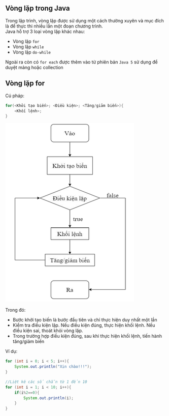## Vòng lặp trong Java
Trong lập trình, vòng lặp được sử dụng một cách thường xuyên và mục đích là để thực thi nhiều lần một đoạn chương trình.  
Java hỗ trợ 3 loại vòng lặp khác nhau:  
- Vòng lặp `for`
- Vòng lặp `while`
- Vòng lặp `do-while`  

Ngoài ra còn có `for each` được thêm vào từ phiên bản `Java 5` sử dụng để duyệt mảng hoặc collection  

## Vòng lặp for  
Cú pháp:  
```java
for(<Khởi tạo biến>; <Điều kiện>; <Tăng/giảm biến>){
    <Khối lệnh>;
}
```


![image](../image/for-loop.png)  

Trong đó:
- Bước khởi tạo biến là bước đầu tiên và chỉ thực hiện duy nhất một lần    
- Kiểm tra điều kiện lặp. Nếu điều kiện đúng, thực hiện khối lệnh. Nếu điều kiện sai, thoát khỏi vòng lặp.  
- Trong trường hợp điều kiện đúng, sau khi thực hiện khối lệnh, tiến hành tăng/giảm biến

Ví dụ:
```java
for (int i = 0; i < 5; i++){
    System.out.println("Xin chào!!!");
}
```

```java
//Liệt kê các số chẵn từ 1 đến 10
for (int i = 1; i < 10; i++){
    if(i%2==0){
        System.out.println(i);
    }
}
```

